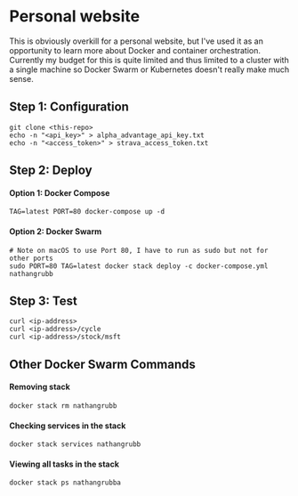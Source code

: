 # Personal website
This is obviously overkill for a personal website, but I've used it as an opportunity to learn more about Docker and container orchestration. Currently my budget for this is quite limited and thus limited to a cluster with a single machine so Docker Swarm or Kubernetes doesn't really make much sense.

## Step 1: Configuration
```
git clone <this-repo>
echo -n "<api_key>" > alpha_advantage_api_key.txt
echo -n "<access_token>" > strava_access_token.txt
```

## Step 2: Deploy
#### Option 1: Docker Compose
```
TAG=latest PORT=80 docker-compose up -d
```
#### Option 2: Docker Swarm
```
# Note on macOS to use Port 80, I have to run as sudo but not for other ports
sudo PORT=80 TAG=latest docker stack deploy -c docker-compose.yml nathangrubb
```

## Step 3: Test
```
curl <ip-address>
curl <ip-address>/cycle
curl <ip-address>/stock/msft
```

## Other Docker Swarm Commands

#### Removing stack
```
docker stack rm nathangrubb
```

#### Checking services in the stack
```
docker stack services nathangrubb
```

#### Viewing all tasks in the stack
```
docker stack ps nathangrubba
```
